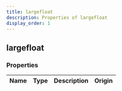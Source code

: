 ```yaml
---
title: largefloat
description: Properties of largefloat
display_order: 1
---
```


## largefloat

### Properties

| Name | Type | Description | Origin |
|------|------|-------------|--------|

